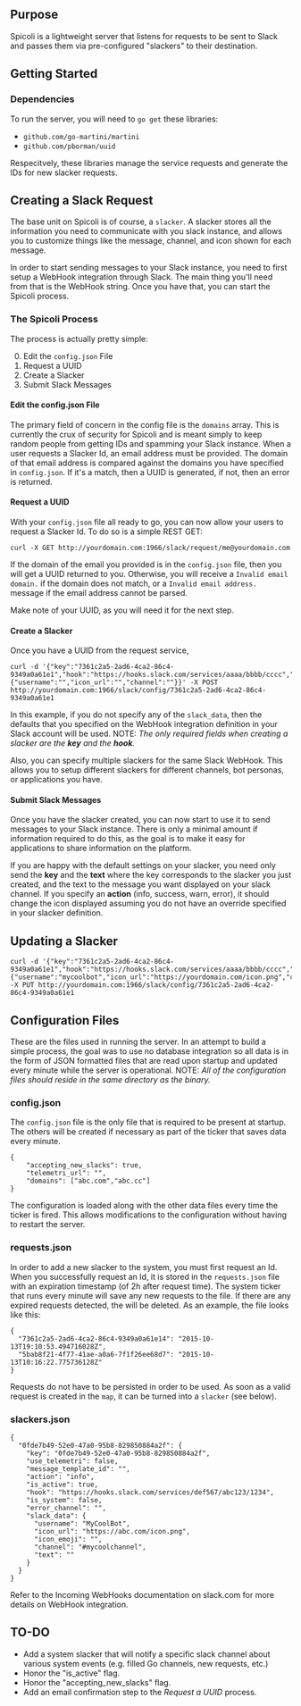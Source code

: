 ## Purpose
Spicoli is a lightweight server that listens for requests to be sent to Slack and passes them via pre-configured "slackers" to their destination.

## Getting Started

### Dependencies
To run the server, you will need to `go get` these libraries:

* `github.com/go-martini/martini`
* `github.com/pborman/uuid`

Respecitvely, these libraries manage the service requests and generate the IDs for new slacker requests.

## Creating a Slack Request
The base unit on Spicoli is of course, a `slacker`. A slacker stores all the information you need to communicate with you slack instance, and allows you to customize things like the message, channel, and icon shown for each message.

In order to start sending messages to your Slack instance, you need to first setup a WebHook integration through Slack.  The main thing you'll need from that is the WebHook string.  Once you have that, you can start the Spicoli process.

### The Spicoli Process
The process is actually pretty simple:  

0. Edit the `config.json` File
1. Request a UUID
2. Create a Slacker
3. Submit Slack Messages

#### Edit the config.json File
The primary field of concern in the config file is the `domains` array.  This is currently the crux of security for Spicoli and is meant simply to keep random people from getting IDs and spamming your Slack instance.  When a user requests a Slacker Id, an email address must be provided.  The domain of that email address is compared against the domains you have specified in `config.json`.  If it's a match, then a UUID is generated, if not, then an error is returned.

#### Request a UUID
With your `config.json` file all ready to go, you can now allow your users to request a Slacker Id.  To do so is a simple REST GET:

    curl -X GET http://yourdomain.com:1966/slack/request/me@yourdomain.com

If the domain of the email you provided is in the `config.json` file, then you will get a UUID returned to you.  Otherwise, you will receive a `Invalid email domain.` if the domain does not match, or a `Invalid email address.` message if the email address cannot be parsed.

Make note of your UUID, as you will need it for the next step.

#### Create a Slacker
Once you have a UUID from the request service,

    curl -d '{"key":"7361c2a5-2ad6-4ca2-86c4-9349a0a61e1","hook":"https://hooks.slack.com/services/aaaa/bbbb/cccc","slack_data":{"username":"","icon_url":"","channel":""}}' -X POST http://yourdomain.com:1966/slack/config/7361c2a5-2ad6-4ca2-86c4-9349a0a61e1

In this example, if you do not specify any of the `slack_data`, then the defaults that you specified on the WebHook integration definition in your Slack account will be used.  NOTE: *The only required fields when creating a slacker are the __key__ and the __hook__.*

Also, you can specify multiple slackers for the same Slack WebHook.  This allows you to setup different slackers for different channels, bot personas, or applications you have.

#### Submit Slack Messages
Once you have the slacker created, you can now start to use it to send messages to your Slack instance.  There is only a minimal amount if information required to do this, as the goal is to make it easy for applications to share information on the platform.

If you are happy with the default settings on your slacker, you need only send the __key__ and the __text__ where the key corresponds to the slacker you just created, and the text to the message you want displayed on your slack channel.  If you specify an __action__ (info, success, warn, error), it should change the icon displayed assuming you do not have an override specified in your slacker definition.  

## Updating a Slacker

    curl -d '{"key":"7361c2a5-2ad6-4ca2-86c4-9349a0a61e1","hook":"https://hooks.slack.com/services/aaaa/bbbb/cccc","slack_data":{"username":"mycoolbot","icon_url":"https://yourdomain.com/icon.png","channel":"mycoolchannel"}}' -X PUT http://yourdomain.com:1966/slack/config/7361c2a5-2ad6-4ca2-86c4-9349a0a61e1

## Configuration Files
These are the files used in running the server.  In an attempt to build a simple process, the goal was to use no database integration so all data is in the form of JSON formatted files that are read upon startup and updated every minute while the server is operational.  NOTE: *All of the configuration files should reside in the same directory as the binary.*

### config.json
The `config.json` file is the only file that is required to be present at startup.  The others will be created if necessary as part of the ticker that saves data every minute.

    {
        "accepting_new_slacks": true,
        "telemetri_url": "",
        "domains": ["abc.com","abc.cc"]
    }

The configuration is loaded along with the other data files every time the ticker is fired.  This allows modifications to the configuration without having to restart the server.

### requests.json
In order to add a new slacker to the system, you must first request an Id.  When you successfully request an Id, it is stored in the `requests.json` file with an expiration timestamp (of 2h after request time).  The system ticker that runs every minute will save any new requests to the file.  If there are any expired requests detected, the will be deleted.  As an example, the file looks like this:

    {
      "7361c2a5-2ad6-4ca2-86c4-9349a0a61e14": "2015-10-13T19:10:53.494716028Z",
      "5bab8f21-4f77-41ae-a0a6-7f1f26ee68d7": "2015-10-13T10:16:22.775736128Z"
    }

Requests do not have to be persisted in order to be used.  As soon as a valid request is created in the `map`, it can be turned into a `slacker` (see below).

### slackers.json

    {
      "0fde7b49-52e0-47a0-95b8-829850884a2f": {
        "key": "0fde7b49-52e0-47a0-95b8-829850884a2f",
        "use_telemetri": false,
        "message_template_id": "",
        "action": "info",
        "is_active": true,
        "hook": "https://hooks.slack.com/services/def567/abc123/1234",
        "is_system": false,
        "error_channel": "",
        "slack_data": {
          "username": "MyCoolBot",
          "icon_url": "https://abc.com/icon.png",
          "icon_emoji": "",
          "channel": "#mycoolchannel",
          "text": ""
        }
      }
    }

Refer to the Incoming WebHooks documentation on slack.com for more details on WebHook integration.

## TO-DO

* Add a system slacker that will notify a specific slack channel about various system events (e.g. filled Go channels, new requests, etc.)
* Honor the "is_active" flag.
* Honor the "accepting_new_slacks" flag.
* Add an email confirmation step to the *Request a UUID* process.
